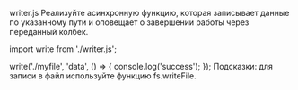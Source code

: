 writer.js
Реализуйте асинхронную функцию, которая записывает данные по указанному пути и оповещает о завершении работы через переданный колбек.

import write from './writer.js';

write('./myfile', 'data', () => {
  console.log('success');
});
Подсказки:
для записи в файл используйте функцию fs.writeFile.
